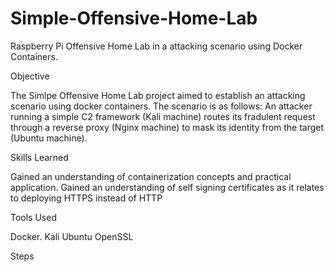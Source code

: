 # Simple-Offensive-Home-Lab
Raspberry Pi Offensive Home Lab in a attacking scenario using Docker Containers.

Objective

The Simlpe Offensive Home Lab project aimed to establish an attacking scenario using docker containers. The scenario is as follows: An attacker running a simple C2 framework (Kali machine) routes its fradulent request through a reverse proxy (Nginx machine) to mask its identity from the target (Ubuntu machine). 

Skills Learned

Gained an understanding of containerization concepts and practical application.
Gained an understanding of self signing certificates as it relates to deploying HTTPS instead of HTTP


Tools Used

Docker.
Kali
Ubuntu 
OpenSSL

Steps
